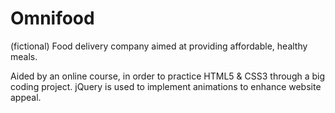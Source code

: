 # Omnifood
(fictional) Food delivery company aimed at providing affordable, healthy meals.

Aided by an online course, in order to practice HTML5 & CSS3 through a big coding project.
jQuery is used to implement animations to enhance website appeal.

